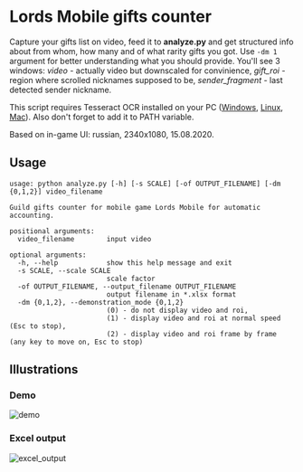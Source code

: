 # Lords Mobile gifts counter

Capture your gifts list on video, feed it to **analyze.py** and get structured info about from whom, how many and of what rarity gifts you got. Use `-dm 1` argument for better understanding what you should provide. You'll see 3 windows: _video_ - actually video but downscaled for convinience, _gift_roi_ - region where scrolled nicknames supposed to be, _sender_fragment_ - last detected sender nickname.

This script requires Tesseract OCR installed on your PC ([Windows](https://github.com/tesseract-ocr/tesseract/wiki#windows), [Linux](https://github.com/tesseract-ocr/tesseract/wiki), [Mac](https://github.com/tesseract-ocr/tesseract/wiki#macos)). Also don't forget to add it to PATH variable.

Based on in-game UI: russian, 2340x1080, 15.08.2020.

## Usage

    usage: python analyze.py [-h] [-s SCALE] [-of OUTPUT_FILENAME] [-dm {0,1,2}] video_filename

    Guild gifts counter for mobile game Lords Mobile for automatic accounting.

    positional arguments:
      video_filename        input video

    optional arguments:
      -h, --help            show this help message and exit
      -s SCALE, --scale SCALE
                            scale factor
      -of OUTPUT_FILENAME, --output_filename OUTPUT_FILENAME
                            output filename in *.xlsx format
      -dm {0,1,2}, --demonstration_mode {0,1,2}
                            (0) - do not display video and roi,
                            (1) - display video and roi at normal speed (Esc to stop),
                            (2) - display video and roi frame by frame (any key to move on, Esc to stop)

## Illustrations

### Demo

![demo](https://user-images.githubusercontent.com/25909264/90340978-6cea3200-e004-11ea-940f-040d48cac0f1.gif)

### Excel output

![excel_output](https://user-images.githubusercontent.com/25909264/90341004-999e4980-e004-11ea-999b-acf31f3a81ac.png)
